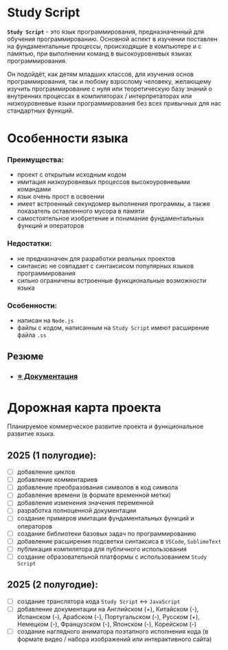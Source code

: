 # Study Script

**`Study Script`** - это язык программирования, предназначенный для обучения программированию. Основной аспект в изучении поставлен на фундаментальные процессы, происходящие в компьютере и с памятью, при выполнении команд в высокоуровневых языках программирования.

Он подойдёт, как детям младших классов, для изучения основ программирования, так и любому взрослому человеку, желающему изучить программирование с нуля или теоретическую базу знаний о внутренних процессах в компиляторах / интерпретаторах или низкоуровневые языки программирования без всех привычных для нас стандартных функций.

# Особенности языка

### Преимущества:
- проект с открытым исходным кодом
- имитация низкоуровневых процессов высокоуровневыми командами
- язык очень прост в освоении
- имеет встроенный секундомер выполнения программы, а также показатель оставленного мусора в памяти
- самостоятельное изобретение и понимание фундаментальных функций и операторов

### Недостатки:
- не предназначен для разработки реальных проектов
- синтаксис не совпадает с синтаксисом популярных языков программирования
- сильно ограничены встроенные функциональные возможности языка

### Особенности:
- написан на `Node.js`
- файлы с кодом, написанным на `Study Script` имеют расширение файла `.ss`

## Резюме

- ### [⭐ Документация](https://github.com/SenatorMorra/study-script/blob/main/documentation/ru-doc.md)

# Дорожная карта проекта

Планируемое коммерческое развитие проекта и функциональное развитие языка.

## 2025 (1 полугодие):

- [ ]  добавление циклов
- [ ]  добавление комментариев
- [ ]  добавление преобразования символов в код символа
- [ ]  добавление времени (в формате временной метки)
- [ ]  добавление изменения значения переменной
- [ ]  разработка полноценной документации
- [ ]  создание примеров имитации фундаментальных функций и операторов
- [ ]  создание библиотеки базовых задач по программированию
- [ ]  добавление расширения подсветки синтаксиса в `VSCode`, `SublimeText`
- [ ]  публикация компилятора для публичного использования
- [ ]  создание образовательной платформы с использованием `Study Script`

## 2025 (2 полугодие):

- [ ] создание транслятора кода `Study Script` <-> `JavaScript`
- [ ] добавление документации на Английском (+), Китайском (-), Испанском (-), Арабском (-), Португальском (-), Русском (+), Немецком (-), Французском (-), Японском (-), Корейском (-)
- [ ] создание наглядного аниматора поэтапного исполнения кода (в формате видео / набора изображений или интерактивного сайта) 
